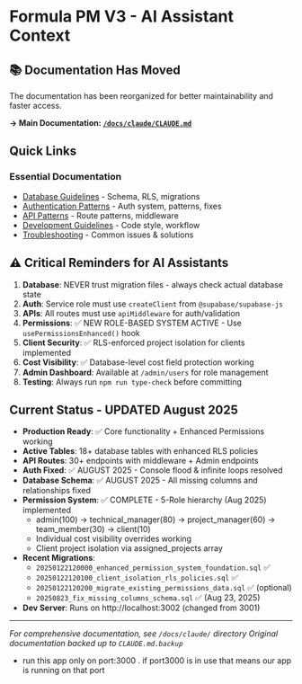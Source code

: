 # Formula PM V3 - AI Assistant Context

## 📚 Documentation Has Moved

The documentation has been reorganized for better maintainability and faster access.

**→ Main Documentation: [`/docs/claude/CLAUDE.md`](./docs/claude/CLAUDE.md)**

## Quick Links

### Essential Documentation
- [Database Guidelines](./docs/claude/DATABASE-GUIDELINES.md) - Schema, RLS, migrations
- [Authentication Patterns](./docs/claude/AUTHENTICATION-PATTERNS.md) - Auth system, patterns, fixes
- [API Patterns](./docs/claude/API-PATTERNS.md) - Route patterns, middleware
- [Development Guidelines](./docs/claude/DEVELOPMENT-GUIDELINES.md) - Code style, workflow
- [Troubleshooting](./docs/claude/TROUBLESHOOTING.md) - Common issues & solutions

## ⚠️ Critical Reminders for AI Assistants

1. **Database**: NEVER trust migration files - always check actual database state
2. **Auth**: Service role must use `createClient` from `@supabase/supabase-js`
3. **APIs**: All routes must use `apiMiddleware` for auth/validation
4. **Permissions**: ✅ NEW ROLE-BASED SYSTEM ACTIVE - Use `usePermissionsEnhanced()` hook
5. **Client Security**: ✅ RLS-enforced project isolation for clients implemented
6. **Cost Visibility**: ✅ Database-level cost field protection working
7. **Admin Dashboard**: Available at `/admin/users` for role management
8. **Testing**: Always run `npm run type-check` before committing

## Current Status - UPDATED August 2025
- **Production Ready**: ✅ Core functionality + Enhanced Permissions working
- **Active Tables**: 18+ database tables with enhanced RLS policies
- **API Routes**: 30+ endpoints with middleware + Admin endpoints
- **Auth Fixed**: ✅ AUGUST 2025 - Console flood & infinite loops resolved
- **Database Schema**: ✅ AUGUST 2025 - All missing columns and relationships fixed
- **Permission System**: ✅ COMPLETE - 5-Role hierarchy (Aug 2025) implemented
  - admin(100) → technical_manager(80) → project_manager(60) → team_member(30) → client(10)
  - Individual cost visibility overrides working
  - Client project isolation via assigned_projects array
- **Recent Migrations**: 
  - `20250122120000_enhanced_permission_system_foundation.sql` ✅
  - `20250122120100_client_isolation_rls_policies.sql` ✅  
  - `20250122120200_migrate_existing_permissions_data.sql` ✅ (optional)
  - `20250823_fix_missing_columns_schema.sql` ✅ (Aug 23, 2025)
- **Dev Server**: Runs on http://localhost:3002 (changed from 3001)

---
*For comprehensive documentation, see `/docs/claude/` directory*
*Original documentation backed up to `CLAUDE.md.backup`*
- run this app only on port:3000 . if port3000 is in use that means our app is running on that port